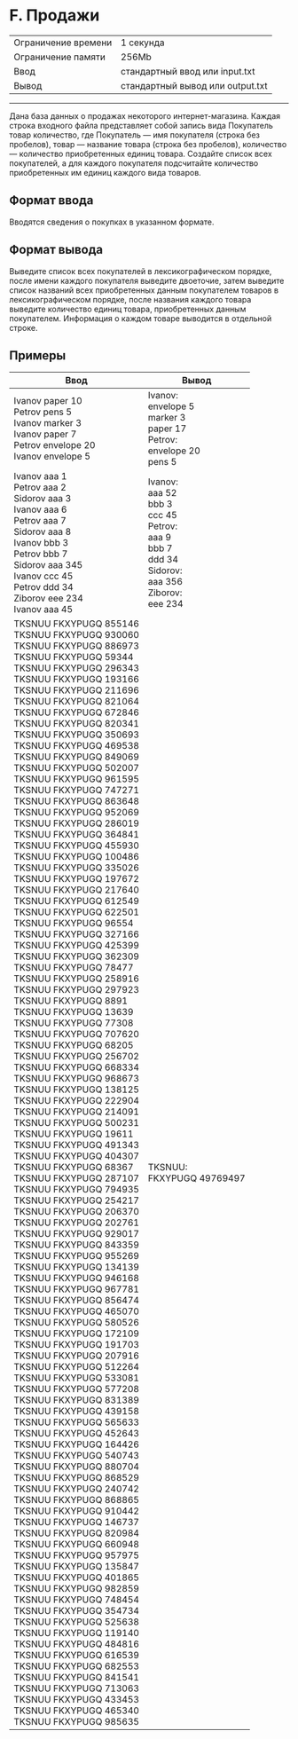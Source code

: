 # F. Продажи

<table>
  <tr>
  	<td>Ограничение времени</td>
  	<td>1 секунда</td>
  </tr>
  <tr>
  	<td>Ограничение памяти</td>
  	<td>256Mb</td>
  </tr>
  <tr>
  	<td>Ввод</td>
  	<td>стандартный ввод или input.txt</td>
  </tr>
  <tr>
  	<td>Вывод</td>
  	<td>стандартный вывод или output.txt</td>
  </tr>
</table>

---
Дана база данных о продажах некоторого интернет-магазина. Каждая строка входного файла представляет собой запись вида Покупатель товар количество, где Покупатель — имя покупателя (строка без пробелов), товар — название товара (строка без пробелов), количество — количество приобретенных единиц товара. Создайте список всех покупателей, а для каждого покупателя подсчитайте количество приобретенных им единиц каждого вида товаров.

## Формат ввода

Вводятся сведения о покупках в указанном формате.

## Формат вывода

Выведите список всех покупателей в лексикографическом порядке, после имени каждого покупателя выведите двоеточие, затем выведите список названий всех приобретенных данным покупателем товаров в лексикографическом порядке, после названия каждого товара выведите количество единиц товара, приобретенных данным покупателем. Информация о каждом товаре выводится в отдельной строке.

## Примеры

|Ввод|Вывод|
|---|---|
|Ivanov paper 10<br>Petrov pens 5<br>Ivanov marker 3<br>Ivanov paper 7<br>Petrov envelope 20<br>Ivanov envelope 5|Ivanov: <br>envelope 5<br>marker 3<br>paper 17<br>Petrov:<br>envelope 20<br>pens 5|
|Ivanov aaa 1<br>Petrov aaa 2<br>Sidorov aaa 3<br>Ivanov aaa 6<br>Petrov aaa 7<br>Sidorov aaa 8<br>Ivanov bbb 3<br>Petrov bbb 7<br>Sidorov aaa 345<br>Ivanov ccc 45<br>Petrov ddd 34<br>Ziborov eee 234<br>Ivanov aaa 45|Ivanov: <br>aaa 52<br>bbb 3<br>ccc 45<br>Petrov:<br>aaa 9<br>bbb 7<br>ddd 34<br>Sidorov:<br>aaa 356<br>Ziborov:<br>eee 234|
|TKSNUU FKXYPUGQ 855146<br>TKSNUU FKXYPUGQ 930060<br>TKSNUU FKXYPUGQ 886973<br>TKSNUU FKXYPUGQ 59344<br>TKSNUU FKXYPUGQ 296343<br>TKSNUU FKXYPUGQ 193166<br>TKSNUU FKXYPUGQ 211696<br>TKSNUU FKXYPUGQ 821064<br>TKSNUU FKXYPUGQ 672846<br>TKSNUU FKXYPUGQ 820341<br>TKSNUU FKXYPUGQ 350693<br>TKSNUU FKXYPUGQ 469538<br>TKSNUU FKXYPUGQ 849069<br>TKSNUU FKXYPUGQ 502007<br>TKSNUU FKXYPUGQ 961595<br>TKSNUU FKXYPUGQ 747271<br>TKSNUU FKXYPUGQ 863648<br>TKSNUU FKXYPUGQ 952069<br>TKSNUU FKXYPUGQ 286019<br>TKSNUU FKXYPUGQ 364841<br>TKSNUU FKXYPUGQ 455930<br>TKSNUU FKXYPUGQ 100486<br>TKSNUU FKXYPUGQ 335026<br>TKSNUU FKXYPUGQ 197672<br>TKSNUU FKXYPUGQ 217640<br>TKSNUU FKXYPUGQ 612549<br>TKSNUU FKXYPUGQ 622501<br>TKSNUU FKXYPUGQ 96554<br>TKSNUU FKXYPUGQ 327166<br>TKSNUU FKXYPUGQ 425399<br>TKSNUU FKXYPUGQ 362309<br>TKSNUU FKXYPUGQ 78477<br>TKSNUU FKXYPUGQ 258916<br>TKSNUU FKXYPUGQ 297923<br>TKSNUU FKXYPUGQ 8891<br>TKSNUU FKXYPUGQ 13639<br>TKSNUU FKXYPUGQ 77308<br>TKSNUU FKXYPUGQ 707620<br>TKSNUU FKXYPUGQ 68205<br>TKSNUU FKXYPUGQ 256702<br>TKSNUU FKXYPUGQ 668334<br>TKSNUU FKXYPUGQ 968673<br>TKSNUU FKXYPUGQ 138125<br>TKSNUU FKXYPUGQ 222904<br>TKSNUU FKXYPUGQ 214091<br>TKSNUU FKXYPUGQ 500231<br>TKSNUU FKXYPUGQ 19611<br>TKSNUU FKXYPUGQ 491343<br>TKSNUU FKXYPUGQ 404307<br>TKSNUU FKXYPUGQ 68367<br>TKSNUU FKXYPUGQ 287107<br>TKSNUU FKXYPUGQ 794935<br>TKSNUU FKXYPUGQ 254217<br>TKSNUU FKXYPUGQ 206370<br>TKSNUU FKXYPUGQ 202761<br>TKSNUU FKXYPUGQ 929017<br>TKSNUU FKXYPUGQ 843359<br>TKSNUU FKXYPUGQ 955269<br>TKSNUU FKXYPUGQ 134139<br>TKSNUU FKXYPUGQ 946168<br>TKSNUU FKXYPUGQ 967781<br>TKSNUU FKXYPUGQ 856474<br>TKSNUU FKXYPUGQ 465070<br>TKSNUU FKXYPUGQ 580526<br>TKSNUU FKXYPUGQ 172109<br>TKSNUU FKXYPUGQ 191703<br>TKSNUU FKXYPUGQ 207916<br>TKSNUU FKXYPUGQ 512264<br>TKSNUU FKXYPUGQ 533081<br>TKSNUU FKXYPUGQ 577208<br>TKSNUU FKXYPUGQ 831389<br>TKSNUU FKXYPUGQ 439158<br>TKSNUU FKXYPUGQ 565633<br>TKSNUU FKXYPUGQ 452643<br>TKSNUU FKXYPUGQ 164426<br>TKSNUU FKXYPUGQ 540743<br>TKSNUU FKXYPUGQ 880704<br>TKSNUU FKXYPUGQ 868529<br>TKSNUU FKXYPUGQ 240742<br>TKSNUU FKXYPUGQ 868865<br>TKSNUU FKXYPUGQ 910442<br>TKSNUU FKXYPUGQ 146737<br>TKSNUU FKXYPUGQ 820984<br>TKSNUU FKXYPUGQ 660948<br>TKSNUU FKXYPUGQ 957975<br>TKSNUU FKXYPUGQ 135847<br>TKSNUU FKXYPUGQ 401865<br>TKSNUU FKXYPUGQ 982859<br>TKSNUU FKXYPUGQ 748454<br>TKSNUU FKXYPUGQ 354734<br>TKSNUU FKXYPUGQ 525638<br>TKSNUU FKXYPUGQ 119140<br>TKSNUU FKXYPUGQ 484816<br>TKSNUU FKXYPUGQ 616539<br>TKSNUU FKXYPUGQ 682553<br>TKSNUU FKXYPUGQ 841541<br>TKSNUU FKXYPUGQ 713063<br>TKSNUU FKXYPUGQ 433453<br>TKSNUU FKXYPUGQ 465340<br>TKSNUU FKXYPUGQ 985635|TKSNUU:<br>FKXYPUGQ 49769497|
